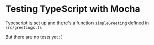 # Testing TypeScript with Mocha

Typescript is set up and there's a function `simpleGreeting` defined in `src/greetings.ts`

But there are no tests yet :(